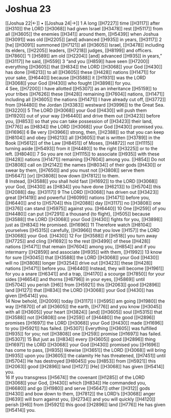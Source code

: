 # Joshua 23
[[Joshua 22|←]] • [[Joshua 24|→]]
1 A long [[H7227]] time [[H3117]] after [[H310]] the LORD [[H3068]] had given Israel [[H3478]] rest [[H5117]] from all [[H3605]] the enemies [[H341]] around them, [[H5439]] when Joshua [[H3091]] was old [[H2205]] [and] advanced [[H935]] in years, [[H3117]] 
2 [he] [[H3091]] summoned [[H7121]] all [[H3605]] Israel, [[H3478]] including its elders, [[H2205]] leaders, [[H7218]] judges, [[H8199]] and officers. [[H7860]] “I [[H589]] am old [[H2204]] [and] advanced [[H935]] in years,” [[H3117]] he said, [[H559]] 
3 “and you [[H859]] have seen [[H7200]] everything [[H3605]] that [[H834]] the LORD [[H3068]] your God [[H430]] has done [[H6213]] to all [[H3605]] these [[H428]] nations [[H1471]] for your sake, [[H6440]] because [[H3588]] it [[H1931]] was the LORD [[H3068]] your God [[H430]] who fought [[H3898]] for you.  
4 See, [[H7200]] I have allotted [[H5307]] as an inheritance [[H5159]] to your tribes [[H7626]] these [[H428]] remaining [[H7604]] nations, [[H1471]] including all [[H3605]] the nations [[H1471]] I have already cut off, [[H3772]] from [[H4480]] the Jordan [[H3383]] westward [[H3996]] to the Great Sea. [[H3220]] 
5 The LORD [[H3068]] your God [[H430]] will push them [[H1920]] out of your way [[H6440]] and drive them out [[H3423]] before you, [[H853]] so that you can take possession of [[H3423]] their land, [[H776]] as [[H834]] the LORD [[H3068]] your God [[H430]] promised you. [[H1696]] 
6 Be very [[H3966]] strong, then, [[H2388]] so that you can keep [[H8104]] and obey [[H6213]] all [[H3605]] that is written [[H3789]] in the Book [[H5612]] of the Law [[H8451]] of Moses, [[H4872]] not [[H1115]] turning aside [[H5493]] from it [[H4480]] to the right [[H3225]] or to the left. [[H8040]] 
7 So you are not [[H1115]] to associate [[H935]] with these [[H428]] nations [[H1471]] remaining [[H7604]] among you. [[H854]] Do not [[H3808]] call on [[H2142]] the names [[H8034]] of their gods [[H430]] or swear by them, [[H7650]] and you must not [[H3808]] serve them [[H5647]] [or] [[H3808]] bow down [[H7812]] to them.  
8 Instead, [[H3588]] you shall hold fast [[H1692]] to the LORD [[H3068]] your God, [[H430]] as [[H834]] you have done [[H6213]] to [[H5704]] this [[H2088]] day. [[H3117]] 
9 The LORD [[H3068]] has driven out [[H3423]] great [[H1419]] and powerful [[H6099]] nations [[H1471]] before you, [[H6440]] and to [[H5704]] this [[H2088]] day [[H3117]] no [[H3808]] one [[H376]] can stand [[H5975]] against you. [[H6440]] 
10 One [[H259]] of you [[H4480]] can put [[H7291]] a thousand {to flight}, [[H505]] because [[H3588]] the LORD [[H3068]] your God [[H430]] fights for you, [[H3898]] just as [[H834]] He promised. [[H1696]] 
11 Therefore watch [[H8104]] yourselves [[H5315]] carefully, [[H3966]] that you love [[H157]] the LORD [[H3068]] your God. [[H430]] 
12 For [[H3588]] if [[H518]] you turn away [[H7725]] and cling [[H1692]] to the rest [[H3499]] of these [[H428]] nations [[H1471]] that remain [[H7604]] among you, [[H854]] and if you intermarry [[H2859]] and associate [[H935]] with them, [[H1992]] 
13 know for sure [[H3045]] that [[H3588]] the LORD [[H3068]] your God [[H430]] will no [[H3808]] longer [[H3254]] drive out [[H3423]] these [[H428]] nations [[H1471]] before you. [[H6440]] Instead, they will become [[H1961]] for you  a snare [[H6341]] and a trap, [[H4170]] a scourge [[H7850]] for your sides [[H6654]] and thorns [[H6796]] in your eyes, [[H5869]] until [[H5704]] you perish [[H6]] from [[H5921]] this [[H2063]] good [[H2896]] land [[H127]] that [[H834]] the LORD [[H3068]] your God [[H430]] has given [[H5414]] you.  
14 Now behold, [[H2009]] today [[H3117]] I [[H595]] am going [[H1980]] the way [[H1870]] of all [[H3605]] the earth, [[H776]] and you know [[H3045]] with all [[H3605]] your heart [[H3824]] [and] [[H3605]] soul [[H5315]] that [[H3588]] not [[H3808]] one [[H259]] of [[H4480]] the good [[H2896]] promises [[H1697]] the LORD [[H3068]] your God [[H430]] made [[H1696]] to you [[H5921]] has failed. [[H5307]] Everything [[H3605]] was fulfilled [[H935]] for you;  not [[H3808]] one [[H259]] promise [[H1697]] has failed. [[H5307]] 
15 But just as [[H834]] every [[H3605]] good [[H2896]] thing [[H1697]] the LORD [[H3068]] your God [[H430]] promised you [[H1696]] has come to pass, [[H935]] likewise [[H3651]] the LORD [[H3068]] will bring [[H935]] upon you [[H3605]] the calamity He has threatened, [[H7451]] until [[H5704]] He has destroyed [[H8045]] you [[H853]] from [[H5921]] this [[H2063]] good [[H2896]] land [[H127]] [He] [[H3068]] has given [[H5414]] you.  
16 If you transgress [[H5674]] the covenant [[H1285]] of the LORD [[H3068]] your God, [[H430]] which [[H834]] He commanded you, [[H6680]] and go [[H1980]] and serve [[H5647]] other [[H312]] gods [[H430]] and bow down to them, [[H7812]] the LORD’s [[H3068]] anger [[H639]] will burn against you, [[H2734]] and you will quickly [[H4120]] perish [[H6]] from [[H5921]] this good [[H2896]] land [[H776]] He has given [[H5414]] you.  

